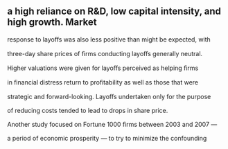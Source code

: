 ## a high reliance on R&D, low capital intensity, and high growth. Market

response to layoﬀs was also less positive than might be expected, with

three-day share prices of ﬁrms conducting layoﬀs generally neutral.

Higher valuations were given for layoﬀs perceived as helping ﬁrms

in ﬁnancial distress return to proﬁtability as well as those that were

strategic and forward-looking. Layoﬀs undertaken only for the purpose

of reducing costs tended to lead to drops in share price.

Another study focused on Fortune 1000 ﬁrms between 2003 and 2007 —

a period of economic prosperity — to try to minimize the confounding